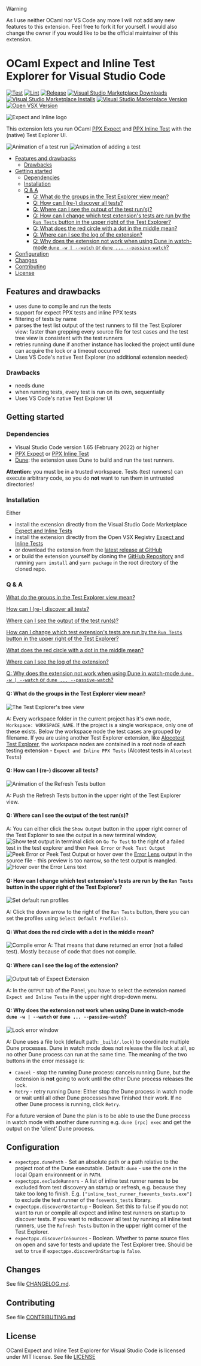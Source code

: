 > [!WARNING]
> As I use neither OCaml nor VS Code any more I will not add any new features to this extension.
> Feel free to fork it for yourself.
> I would also change the owner if you would like to be the official maintainer of this extension.

# OCaml Expect and Inline Test Explorer for Visual Studio Code

[![Test](https://github.com/Release-Candidate/vscode-ocaml-expect-inline/actions/workflows/test.yml/badge.svg)](https://github.com/Release-Candidate/vscode-ocaml-expect-inline/actions/workflows/test.yml)
[![Lint](https://github.com/Release-Candidate/vscode-ocaml-expect-inline/actions/workflows/lint.yml/badge.svg)](https://github.com/Release-Candidate/vscode-ocaml-expect-inline/actions/workflows/lint.yml)
[![Release](https://github.com/Release-Candidate/vscode-ocaml-expect-inline/actions/workflows/release.yml/badge.svg)](https://github.com/Release-Candidate/vscode-ocaml-expect-inline/actions/workflows/release.yml)
[![Visual Studio Marketplace Downloads](https://img.shields.io/visual-studio-marketplace/d/Release-Candidate.vscode-ocaml-expect-inline)](https://marketplace.visualstudio.com/items?itemName=release-candidate.vscode-ocaml-expect-inline)
[![Visual Studio Marketplace Installs](https://img.shields.io/visual-studio-marketplace/i/Release-Candidate.vscode-ocaml-expect-inline)](https://marketplace.visualstudio.com/items?itemName=release-candidate.vscode-ocaml-expect-inline)
[![Visual Studio Marketplace Version](https://img.shields.io/visual-studio-marketplace/v/Release-Candidate.vscode-ocaml-expect-inline)](https://marketplace.visualstudio.com/items?itemName=release-candidate.vscode-ocaml-expect-inline)
[![Open VSX Version](https://img.shields.io/open-vsx/v/Release-Candidate/vscode-ocaml-expect-inline)](https://open-vsx.org/extension/Release-Candidate/vscode-ocaml-expect-inline)

![Expect and Inline logo](./images/inline_ppx_banner.png)

This extension lets you run OCaml [PPX Expect](https://github.com/janestreet/ppx_expect) and [PPX Inline Test](https://github.com/janestreet/ppx_inline_test) with the (native) Test Explorer UI.

![Animation of a test run](https://raw.githubusercontent.com/Release-Candidate/vscode-ocaml-expect-inline/main/images/run_tests.gif)
![Animation of adding a test](https://raw.githubusercontent.com/Release-Candidate/vscode-ocaml-expect-inline/main/images/add_test.gif)

- [Features and drawbacks](#features-and-drawbacks)
  - [Drawbacks](#drawbacks)
- [Getting started](#getting-started)
  - [Dependencies](#dependencies)
  - [Installation](#installation)
  - [Q \& A](#q--a)
    - [Q: What do the groups in the Test Explorer view mean?](#q-what-do-the-groups-in-the-test-explorer-view-mean)
    - [Q: How can I (re-) discover all tests?](#q-how-can-i-re--discover-all-tests)
    - [Q: Where can I see the output of the test run(s)?](#q-where-can-i-see-the-output-of-the-test-runs)
    - [Q: How can I change which test extension's tests are run by the `Run Tests` button in the upper right of the Test Explorer?](#q-how-can-i-change-which-test-extensions-tests-are-run-by-the-run-tests-button-in-the-upper-right-of-the-test-explorer)
    - [Q: What does the red circle with a dot in the middle mean?](#q-what-does-the-red-circle-with-a-dot-in-the-middle-mean)
    - [Q: Where can I see the log of the extension?](#q-where-can-i-see-the-log-of-the-extension)
    - [Q: Why does the extension not work when using Dune in watch-mode `dune -w | --watch` or `dune ... --passive-watch`?](#q-why-does-the-extension-not-work-when-using-dune-in-watch-mode-dune--w----watch-or-dune----passive-watch)
- [Configuration](#configuration)
- [Changes](#changes)
- [Contributing](#contributing)
- [License](#license)

## Features and drawbacks

- uses dune to compile and run the tests
- support for expect PPX tests and inline PPX tests
- filtering of tests by name
- parses the test list output of the test runners to fill the Test Explorer view: faster than grepping every source file for test cases and the test tree view is consistent with the test runners
- retries running dune if another instance has locked the project until dune can acquire the lock or a timeout occurred
- Uses VS Code's native Test Explorer (no additional extension needed)

### Drawbacks

- needs dune
- when running tests, every test is run on its own, sequentially
- Uses VS Code's native Test Explorer UI

## Getting started

### Dependencies

- Visual Studio Code version 1.65 (February 2022) or higher
- [PPX Expect](https://github.com/janestreet/ppx_expect) or [PPX Inline Test](https://github.com/janestreet/ppx_inline_test)
- [Dune](https://dune.build/): the extension uses Dune to build and run the test runners.

**Attention:** you must be in a trusted workspace. Tests (test runners) can execute arbitrary code, so you do **not** want to run them in untrusted directories!

### Installation

Either

- install the extension directly from the Visual Studio Code Marketplace [Expect and Inline Tests](https://marketplace.visualstudio.com/items?itemName=release-candidate.vscode-ocaml-expect-inline)
- install the extension directly from the Open VSX Registry [Expect and Inline Tests](https://open-vsx.org/extension/Release-Candidate/vscode-ocaml-expect-inline)
- or download the extension from the [latest release at GitHub](https://github.com/Release-Candidate/vscode-ocaml-expect-inline/releases/latest)
- or build the extension yourself by cloning the [GitHub Repository](https://github.com/Release-Candidate/vscode-ocaml-expect-inline) and running `yarn install` and `yarn package` in the root directory of the cloned repo.

### Q & A

[What do the groups in the Test Explorer view mean?](#q-what-do-the-groups-in-the-test-explorer-view-mean)

[How can I (re-) discover all tests?](#q-how-can-i-re--discover-all-tests)

[Where can I see the output of the test run(s)?](#q-where-can-i-see-the-output-of-the-test-runs)

[How can I change which test extension's tests are run by the `Run Tests` button in the upper right of the Test Explorer?](#q-how-can-i-change-which-test-extensions-tests-are-run-by-the-run-tests-button-in-the-upper-right-of-the-test-explorer)

[What does the red circle with a dot in the middle mean?](#q-what-does-the-red-circle-with-a-dot-in-the-middle-mean)

[Where can I see the log of the extension?](#q-where-can-i-see-the-log-of-the-extension)

[Q: Why does the extension not work when using Dune in watch-mode `dune -w | --watch` or `dune ... --passive-watch`?](#q-why-does-the-extension-not-work-when-using-dune-in-watch-mode-dune--w----watch-or-dune----passive-watch)

#### Q: What do the groups in the Test Explorer view mean?

![The Test Explorer's tree view](https://raw.githubusercontent.com/Release-Candidate/vscode-ocaml-expect-inline/main/images/treeview.png)

A: Every workspace folder in the current project has it's own node, `Workspace: WORKSPACE_NAME`. If the project is a single workspace, only one of these exists. Below the workspace node the test cases are grouped by filename. If you are using another Test Explorer extension, like [Alocotest Test Explorer](https://marketplace.visualstudio.com/items?itemName=release-candidate.vscode-ocaml-alcotest-test-adapter), the workspace nodes are contained in a root node of each testing extension - `Expect and Inline PPX Tests` (Alcotest tests in `Alcotest Tests`)

#### Q: How can I (re-) discover all tests?

![Animation of the Refresh Tests button](https://raw.githubusercontent.com/Release-Candidate/vscode-ocaml-expect-inline/main/images/refresh_tests.gif)

A: Push the Refresh Tests button in the upper right of the Test Explorer view.

#### Q: Where can I see the output of the test run(s)?

A: You can either click the `Show Output` button in the upper right corner of the Test Explorer to see the output in a new terminal window,
![Show test output in terminal](https://raw.githubusercontent.com/Release-Candidate/vscode-ocaml-expect-inline/main/images/test_output_terminal.png)
click on `Go To Test` to the right of a failed test in the test explorer and then `Peek Error` or `Peek Test Output`
![Peek Error or Peek Test Output](https://raw.githubusercontent.com/Release-Candidate/vscode-ocaml-expect-inline/main/images/peek_error.png)
or hover over the [Error Lens](https://marketplace.visualstudio.com/items?itemName=usernamehw.errorlens) output in the source file - this preview is too narrow, so the test output is mangled.
![Hover over the Error Lens text](https://raw.githubusercontent.com/Release-Candidate/vscode-ocaml-expect-inline/main/images/hover_error_lens.png)

#### Q: How can I change which test extension's tests are run by the `Run Tests` button in the upper right of the Test Explorer?

![Set default run profiles](https://raw.githubusercontent.com/Release-Candidate/vscode-ocaml-expect-inline/main/images/run_profiles.png)

A: Click the down arrow to the right of the `Run Tests` button, there you can set the profiles using `Select Default Profile(s)`.

#### Q: What does the red circle with a dot in the middle mean?

![Compile error](https://raw.githubusercontent.com/Release-Candidate/vscode-ocaml-expect-inline/main/images/compile_error.png)
A: That means that dune returned an error (not a failed test). Mostly because of code that does not compile.

#### Q: Where can I see the log of the extension?

![Output tab of Expect Extension](https://raw.githubusercontent.com/Release-Candidate/vscode-ocaml-expect-inline/main/images/output.png)

A: In the `OUTPUT` tab of the Panel, you have to select the extension named `Expect and Inline Tests` in the upper right drop-down menu.

#### Q: Why does the extension not work when using Dune in watch-mode `dune -w | --watch` or `dune ... --passive-watch`?

![Lock error window](https://raw.githubusercontent.com/Release-Candidate/vscode-ocaml-expect-inline/main/images/lock_error.png)

A: Dune uses a file lock (default path: `_build/.lock`) to coordinate multiple Dune processes. Dune in watch mode does not release the file lock at all, so no other Dune process can run at the same time.
The meaning of the two buttons in the error message is:

- `Cancel` - stop the running Dune process: cancels running Dune, but the extension is **not** going to work until the other Dune process releases the lock.
- `Retry` - retry running Dune: Either stop the Dune process in watch mode or wait until all other Dune processes have finished their work. If no other Dune process is running, click `Retry`.

For a future version of Dune the plan is to be able to use the Dune process in watch mode with another dune running e.g. `dune [rpc] exec` and get the output on the 'client' Dune process.

## Configuration

- `expectppx.dunePath` - Set an absolute path or a path relative to the project root of the Dune executable. Default: `dune` - use the one in the local Opam environment or in `PATH`.
- `expectppx.excludeRunners` - A list of inline test runner names to be excluded from test discovery an startup or refresh, e.g. because they take too long to finish. E.g. `["inline_test_runner_fsevents_tests.exe"]` to exclude the test runner of the `fsevents_tests` library.
- `expectppx.discoverOnStartup` - Boolean. Set this to `false` if you do not want to run or compile all expect and inline test runners on startup to discover tests. If you want to rediscover all test by running all inline test runners, use the `Refresh Tests` button in the upper right corner of the Test Explorer.
- `expectppx.discoverInSources` - Boolean. Whether to parse source files on open and save for tests and update the Test Explorer tree. Should be set to `true` if `expectppx.discoverOnStartup` is `false`.

## Changes

See file [CHANGELOG.md](CHANGELOG.md).

## Contributing

See file [CONTRIBUTING.md](CONTRIBUTING.md)

## License

OCaml Expect and Inline Test Explorer for Visual Studio Code is licensed under MIT license. See file [LICENSE](LICENSE)
